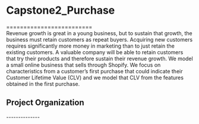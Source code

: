 # Capstone2_Purchase
========================= <br>
Revenue growth is great in a young business, but to sustain that growth, the business must retain customers as repeat buyers. Acquiring new customers requires significantly more money in marketing than to just retain the existing customers. A valuable company will be able to retain customers that try their products and therefore sustain their revenue growth. We model a small online business that sells through Shopify. We focus on characteristics from a customer’s first purchase that could indicate their Customer Lifetime Value (CLV) and we model that CLV from the features obtained in the first purchase.

## Project Organization

-------------- <br>

